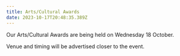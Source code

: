 ```yaml
---
title: Arts/Cultural Awards
date: 2023-10-17T20:48:35.389Z
---
```

Our Arts/Cultural Awards are being held on Wednesday 18 October.

Venue and timing will be advertised closer to the event.